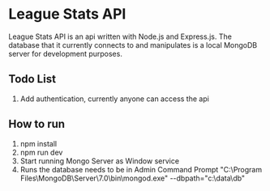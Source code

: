 # League Stats API
League Stats API is an api written with Node.js and Express.js. The database that it currently connects to and
manipulates is a local MongoDB server for development purposes.

## Todo List
1. Add authentication, currently anyone can access the api

## How to run
1. npm install
2. npm run dev
3. Start running Mongo Server as Window service
3. Runs the database needs to be in Admin Command Prompt "C:\Program Files\MongoDB\Server\7.0\bin\mongod.exe" --dbpath="c:\data\db"